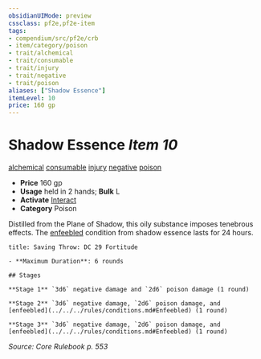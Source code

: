 ```yaml
---
obsidianUIMode: preview
cssclass: pf2e,pf2e-item
tags:
- compendium/src/pf2e/crb
- item/category/poison
- trait/alchemical
- trait/consumable
- trait/injury
- trait/negative
- trait/poison
aliases: ["Shadow Essence"]
itemLevel: 10
price: 160 gp
---
```

# Shadow Essence *Item 10*  
[alchemical](../../../rules/traits/alchemical.md)  [consumable](../../../rules/traits/consumable.md)  [injury](../../../rules/traits/injury.md)  [negative](../../../rules/traits/negative.md)  [poison](../../../rules/traits/poison.md)  

- **Price** 160 gp
- **Usage** held in 2 hands; **Bulk** L
- **Activate** [Interact](../../../rules/actions/interact.md)
- **Category** Poison

Distilled from the Plane of Shadow, this oily substance imposes tenebrous effects. The [enfeebled](../../../rules/conditions.md#Enfeebled) condition from shadow essence lasts for 24 hours.

```ad-inline-affliction
title: Saving Throw: DC 29 Fortitude

- **Maximum Duration**: 6 rounds

## Stages

**Stage 1** `3d6` negative damage and `2d6` poison damage (1 round)

**Stage 2** `3d6` negative damage, `2d6` poison damage, and [enfeebled](../../../rules/conditions.md#Enfeebled) (1 round)

**Stage 3** `3d6` negative damage, `2d6` poison damage, and [enfeebled](../../../rules/conditions.md#Enfeebled) (1 round)
```

*Source: Core Rulebook p. 553*
